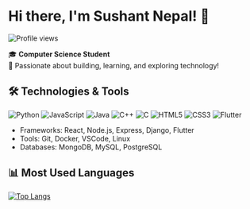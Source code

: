 # Hi there, I'm Sushant Nepal! 👋

![Profile views](https://komarev.com/ghpvc/?username=SushantNepal09)

🎓 **Computer Science Student**  
🚀 Passionate about building, learning, and exploring technology!


## 🛠️ Technologies & Tools

<!-- Languages with icons -->
![Python](https://img.shields.io/badge/Python-3776AB?style=for-the-badge&logo=python&logoColor=white)
![JavaScript](https://img.shields.io/badge/JavaScript-F7DF1E?style=for-the-badge&logo=javascript&logoColor=black)
![Java](https://img.shields.io/badge/Java-007396?style=for-the-badge&logo=java&logoColor=white)
![C++](https://img.shields.io/badge/C++-00599C?style=for-the-badge&logo=C%2B%2B&logoColor=white)
![C](https://img.shields.io/badge/C-00599C?style=for-the-badge&logo=c&logoColor=white)
![HTML5](https://img.shields.io/badge/HTML5-E34F26?style=for-the-badge&logo=html5&logoColor=white)
![CSS3](https://img.shields.io/badge/CSS3-1572B6?style=for-the-badge&logo=css3&logoColor=white)
![Flutter](https://img.shields.io/badge/Flutter-02569B?style=for-the-badge&logo=flutter&logoColor=white)

<!-- Frameworks and Tools -->
- Frameworks: React, Node.js, Express, Django, Flutter
- Tools: Git, Docker, VSCode, Linux
- Databases: MongoDB, MySQL, PostgreSQL

## 📊 Most Used Languages

[![Top Langs](https://github-readme-stats.vercel.app/api/top-langs/?username=SushantNepal09&layout=compact&theme=radical)](https://github.com/anuraghazra/github-readme-stats)

